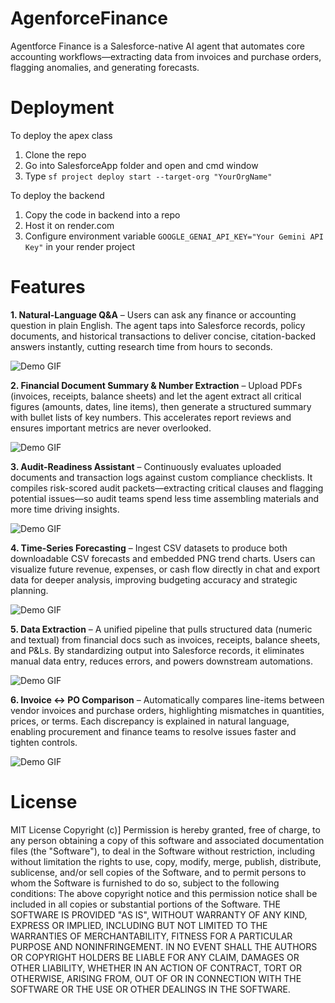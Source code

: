 # AgenforceFinance

Agentforce Finance is a Salesforce-native AI agent that automates core accounting workflows—extracting data from invoices and purchase orders, flagging anomalies, and generating forecasts.


# Deployment

To deploy the apex class
1. Clone the repo 
2. Go into SalesforceApp folder and open and cmd window
3. Type `sf project deploy start --target-org "YourOrgName"`

To deploy the backend
1. Copy the code in backend into a repo
2. Host it on render.com
3. Configure environment variable `GOOGLE_GENAI_API_KEY="Your Gemini API Key"` in your render project

# Features
**1. Natural-Language Q&A** – Users can ask any finance or accounting question in plain English. The agent taps into Salesforce records, policy documents, and historical transactions to deliver concise, citation-backed answers instantly, cutting research time from hours to seconds.


<img src="./Assets/assist.gif" alt="Demo GIF"/>


**2. Financial Document Summary & Number Extraction** – Upload PDFs (invoices, receipts, balance sheets) and let the agent extract all critical figures (amounts, dates, line items), then generate a structured summary with bullet lists of key numbers. This accelerates report reviews and ensures important metrics are never overlooked.


<img  src="https://i.imgur.com/MlSELPb.gif" alt="Demo GIF"/>


**3. Audit-Readiness Assistant** – Continuously evaluates uploaded documents and transaction logs against custom compliance checklists. It compiles risk-scored audit packets—extracting critical clauses and flagging potential issues—so audit teams spend less time assembling materials and more time driving insights.


<img  src="https://i.imgur.com/jBmldKz.gif" alt="Demo GIF"/>


**4. Time-Series Forecasting** – Ingest CSV datasets to produce both downloadable CSV forecasts and embedded PNG trend charts. Users can visualize future revenue, expenses, or cash flow directly in chat and export data for deeper analysis, improving budgeting accuracy and strategic planning.


<img  src="https://i.imgur.com/3mxokKc.gif"  alt="Demo GIF"/>


**5. Data Extraction** – A unified pipeline that pulls structured data (numeric and textual) from financial docs such as invoices, receipts, balance sheets, and P&Ls. By standardizing output into Salesforce records, it eliminates manual data entry, reduces errors, and powers downstream automations.


<img  src="https://i.imgur.com/dLxjwQs.gif" alt="Demo GIF"/>


**6. Invoice ↔ PO Comparison** – Automatically compares line-items between vendor invoices and purchase orders, highlighting mismatches in quantities, prices, or terms. Each discrepancy is explained in natural language, enabling procurement and finance teams to resolve issues faster and tighten controls.


<img  src="https://i.imgur.com/Ad9azjb.gif" alt="Demo GIF"/>


# License

MIT License Copyright (c)] Permission is hereby granted, free of charge, to any person obtaining a copy of this software and associated documentation files (the "Software"), to deal in the Software without restriction, including without limitation the rights to use, copy, modify, merge, publish, distribute, sublicense, and/or sell copies of the Software, and to permit persons to whom the Software is furnished to do so, subject to the following conditions: The above copyright notice and this permission notice shall be included in all copies or substantial portions of the Software. THE SOFTWARE IS PROVIDED "AS IS", WITHOUT WARRANTY OF ANY KIND, EXPRESS OR IMPLIED, INCLUDING BUT NOT LIMITED TO THE WARRANTIES OF MERCHANTABILITY, FITNESS FOR A PARTICULAR PURPOSE AND NONINFRINGEMENT. IN NO EVENT SHALL THE AUTHORS OR COPYRIGHT HOLDERS BE LIABLE FOR ANY CLAIM, DAMAGES OR OTHER LIABILITY, WHETHER IN AN ACTION OF CONTRACT, TORT OR OTHERWISE, ARISING FROM, OUT OF OR IN CONNECTION WITH THE SOFTWARE OR THE USE OR OTHER DEALINGS IN THE SOFTWARE.
